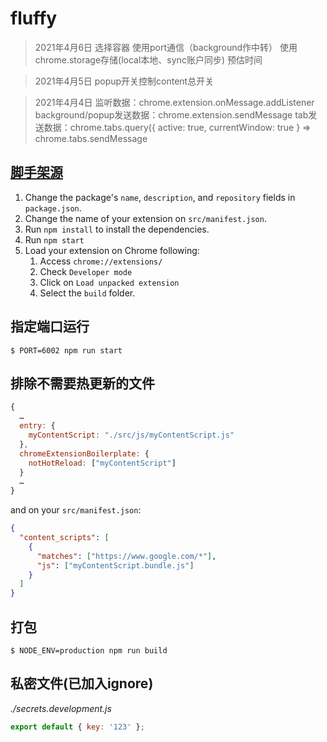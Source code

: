 # fluffy

> 2021年4月6日
选择容器
使用port通信（background作中转）
使用chrome.storage存储(local本地、sync账户同步)
预估时间

> 2021年4月5日
popup开关控制content总开关

> 2021年4月4日
监听数据：chrome.extension.onMessage.addListener
background/popup发送数据：chrome.extension.sendMessage
tab发送数据：chrome.tabs.query({ active: true, currentWindow: true } => chrome.tabs.sendMessage

## [脚手架源](https://github.com/lxieyang/chrome-extension-boilerplate-react)
1. Change the package's `name`, `description`, and `repository` fields in `package.json`.
2. Change the name of your extension on `src/manifest.json`.
3. Run `npm install` to install the dependencies.
4. Run `npm start`
5. Load your extension on Chrome following:
   1. Access `chrome://extensions/`
   2. Check `Developer mode`
   3. Click on `Load unpacked extension`
   4. Select the `build` folder.
## 指定端口运行
```
$ PORT=6002 npm run start
```
## 排除不需要热更新的文件
```js
{
  …
  entry: {
    myContentScript: "./src/js/myContentScript.js"
  },
  chromeExtensionBoilerplate: {
    notHotReload: ["myContentScript"]
  }
  …
}
```

and on your `src/manifest.json`:

```json
{
  "content_scripts": [
    {
      "matches": ["https://www.google.com/*"],
      "js": ["myContentScript.bundle.js"]
    }
  ]
}
```
## 打包
```
$ NODE_ENV=production npm run build
```
## 私密文件(已加入ignore)
_./secrets.development.js_

```js
export default { key: '123' };
```
